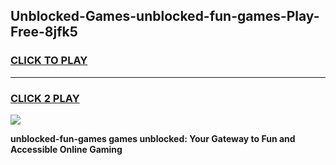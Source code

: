 
## Unblocked-Games-unblocked-fun-games-Play-Free-8jfk5
<h3>
<a href="https://premium76.site?title=unblocked-fun-games&ref=18A1">CLICK TO PLAY</a></h3>
<hr>

<h3>
<a href="https://premium76.site?title=unblocked-fun-games&ref=18A1">CLICK 2 PLAY</a>
  
</h3>

<a href="https://premium76.site?title=unblocked-fun-games&ref=18A1"><img src="https://clearcache.store/games.png"></a>


**unblocked-fun-games games unblocked: Your Gateway to Fun and Accessible Online Gaming**
